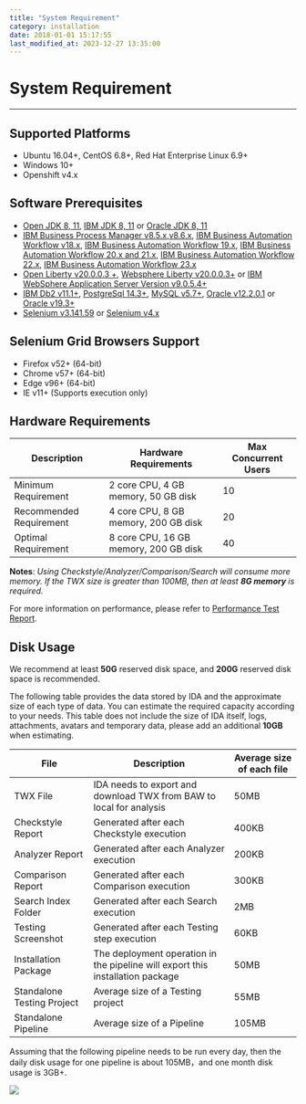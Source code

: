 ```yaml
---
title: "System Requirement"
category: installation
date: 2018-01-01 15:17:55
last_modified_at: 2023-12-27 13:35:00
---
```


# System Requirement
***

## Supported Platforms

* Ubuntu 16.04+, CentOS 6.8+, Red Hat Enterprise Linux 6.9+
* Windows 10+
* Openshift v4.x



## Software Prerequisites

* [Open JDK 8, 11](https://openjdk.org/install/), [IBM JDK 8, 11](https://www.ibm.com/support/pages/java-sdk-downloads) or [Oracle JDK 8, 11](https://www.oracle.com/java/technologies/downloads/archive/)
* [IBM Business Process Manager v8.5.x,v8.6.x](https://www.ibm.com/support/knowledgecenter/en/SSFPJS), [IBM Business Automation Workflow v18.x](https://www.ibm.com/support/knowledgecenter/en/SS8JB4_18.0.0/com.ibm.wbpm.workflow.main.doc/kc-homepage-workflow.html), [IBM Business Automation Workflow 19.x](https://www.ibm.com/support/knowledgecenter/SS8JB4/com.ibm.wbpm.workflow.main.doc/kc-homepage-workflow.html), [IBM Business Automation Workflow 20.x and 21.x](https://www.ibm.com/support/knowledgecenter/SS8JB4_20.x/com.ibm.wbpm.workflow.main.doc/kc-homepage-workflow.html), [IBM Business Automation Workflow 22.x](https://www.ibm.com/docs/en/baw/22.x), [IBM Business Automation Workflow 23.x](https://www.ibm.com/docs/en/baw/23.x)
* [Open Liberty v20.0.0.3 +](https://public.dhe.ibm.com/ibmdl/export/pub/software/openliberty/runtime/release/2020-03-05_1433/openliberty-20.0.0.3.zip), [Websphere Liberty v20.0.0.3+](https://www.ibm.com/support/pages/node/6250961) or [IBM WebSphere Application Server Version v9.0.5.4+](https://www.ibm.com/support/pages/node/886749)
* [IBM Db2 v11.1+](https://www.ibm.com/analytics/us/en/db2/), [PostgreSql 14.3+](https://www.postgresql.org/download/), [MySQL v5.7+](https://dev.mysql.com/downloads/mysql/), [Oracle v12.2.0.1](https://sdc-china.github.io/IDA-doc/installation/installation-database-installation-and-configuration.html#install-and-configure-oracle) or [Oracle v19.3+](https://sdc-china.github.io/IDA-doc/installation/installation-database-installation-and-configuration.html#install-and-configure-oracle)
* [Selenium v3.141.59](https://sdc-china.github.io/IDA-doc/installation/installation-post-installation-setup.html#selenium-grid-v3) or [Selenium v4.x](https://sdc-china.github.io/IDA-doc/installation/installation-post-installation-setup.html#selenium-grid-v4)


## Selenium Grid Browsers Support

* Firefox v52+ (64-bit)
* Chrome v57+ (64-bit)
* Edge v96+ (64-bit)
* IE v11+ (Supports execution only)

## Hardware Requirements

Description | Hardware Requirements | Max Concurrent Users       
     ----------------------|-------------------|-------------------
     Minimum Requirement | 2 core CPU, 4 GB memory, 50 GB disk | 10
     Recommended Requirement | 4 core CPU, 8 GB memory, 200 GB disk | 20
     Optimal Requirement | 8 core CPU, 16 GB memory, 200 GB disk | 40

**Notes**:
*Using Checkstyle/Analyzer/Comparison/Search will consume more memory. If the TWX size is greater than 100MB, then at least **8G memory** is required.*

For more information on performance, please refer to [Performance Test Report](../references/references-performance-test.html).

## Disk Usage

We recommend at least **50G** reserved disk space, and **200G** reserved disk space is recommended.
     
The following table provides the data stored by IDA and the approximate size of each type of data. You can estimate the required capacity according to your needs. This table does not include the size of IDA itself, logs, attachments, avatars and temporary data, please add an additional **10GB** when estimating.



File               |      Description |      Average size of each file 
     ----------------------|-------------------|-------------------
     TWX File              | IDA needs to export and download TWX from BAW to local for analysis  | 50MB 
     Checkstyle Report     | Generated after each Checkstyle execution  | 400KB 
     Analyzer Report       | Generated after each Analyzer execution | 200KB
     Comparison Report     | Generated after each Comparison execution | 300KB
     Search Index Folder   | Generated after each Search execution  | 2MB
     Testing Screenshot    | Generated after each Testing step execution | 60KB
     Installation Package  | The deployment operation in the pipeline will export this installation package | 50MB
     Standalone Testing Project| Average size of a Testing project| 55MB
     Standalone Pipeline| Average size of a Pipeline | 105MB
    
Assuming that the following pipeline needs to be run every day, then the daily disk usage for one pipeline is about 105MB，and one month disk usage is 3GB+.

![][simple_pipeline]

[simple_pipeline]: ../images/install/simple_pipeline.png    
 

